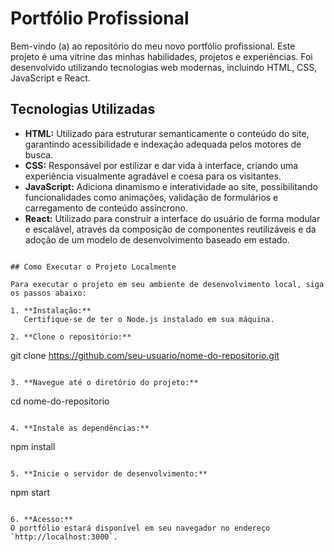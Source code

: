 # Portfólio Profissional

Bem-vindo (a) ao repositório do meu novo portfólio profissional. Este projeto é uma vitrine das minhas habilidades, projetos e experiências. Foi desenvolvido utilizando tecnologias web modernas, incluindo HTML, CSS, JavaScript e React.

## Tecnologias Utilizadas

- **HTML:** Utilizado para estruturar semanticamente o conteúdo do site, garantindo acessibilidade e indexação adequada pelos motores de busca.
- **CSS:** Responsável por estilizar e dar vida à interface, criando uma experiência visualmente agradável e coesa para os visitantes.
- **JavaScript:** Adiciona dinamismo e interatividade ao site, possibilitando funcionalidades como animações, validação de formulários e carregamento de conteúdo assíncrono.
- **React:** Utilizado para construir a interface do usuário de forma modular e escalável, através da composição de componentes reutilizáveis e da adoção de um modelo de desenvolvimento baseado em estado.

```

## Como Executar o Projeto Localmente

Para executar o projeto em seu ambiente de desenvolvimento local, siga os passos abaixo:

1. **Instalação:**
   Certifique-se de ter o Node.js instalado em sua máquina.

2. **Clone o repositório:**
   ```
   git clone https://github.com/seu-usuario/nome-do-repositorio.git
   ```

3. **Navegue até o diretório do projeto:**
   ```
   cd nome-do-repositorio
   ```

4. **Instale as dependências:**
   ```
   npm install
   ```

5. **Inicie o servidor de desenvolvimento:**
   ```
   npm start
   ```

6. **Acesso:**
   O portfólio estará disponível em seu navegador no endereço `http://localhost:3000`.